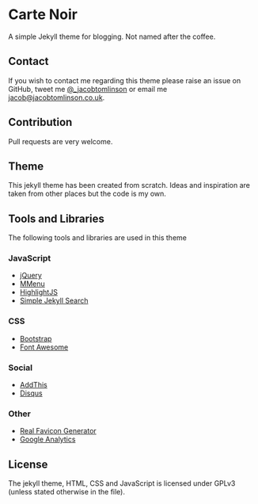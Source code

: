 # Carte Noir

A simple Jekyll theme for blogging. Not named after the coffee.

## Contact
If you wish to contact me regarding this theme please raise an issue on GitHub,
tweet me [@_jacobtomlinson](http://www.twitter.com/_jacobtomlinson) or email me
[jacob@jacobtomlinson.co.uk](mailto:jacob@jacobtomlinson.co.uk).

## Contribution
Pull requests are very welcome.

## Theme
This jekyll theme has been created from scratch. Ideas and inspiration are taken
from other places but the code is my own.

## Tools and Libraries
The following tools and libraries are used in this theme

### JavaScript
 * [jQuery](http://jquery.com/)
 * [MMenu](http://mmenu.frebsite.nl/)
 * [HighlightJS](https://highlightjs.org/)
 * [Simple Jekyll Search](https://github.com/christian-fei/Simple-Jekyll-Search)

### CSS
 * [Bootstrap](http://getbootstrap.com/)
 * [Font Awesome](http://fortawesome.github.io/Font-Awesome/)

### Social
 * [AddThis](http://www.addthis.com/)
 * [Disqus](https://disqus.com/)

### Other
 * [Real Favicon Generator](http://realfavicongenerator.net/)
 * [Google Analytics](http://www.google.com/analytics/)

## License
The jekyll theme, HTML, CSS and JavaScript is licensed under GPLv3 (unless stated otherwise in the file).
